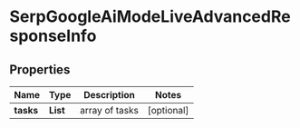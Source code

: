 # SerpGoogleAiModeLiveAdvancedResponseInfo


## Properties

| Name | Type | Description | Notes |
|------------ | ------------- | ------------- | -------------|
**tasks** | **List<SerpGoogleAiModeLiveAdvancedTaskInfo>** | array of tasks |[optional]|